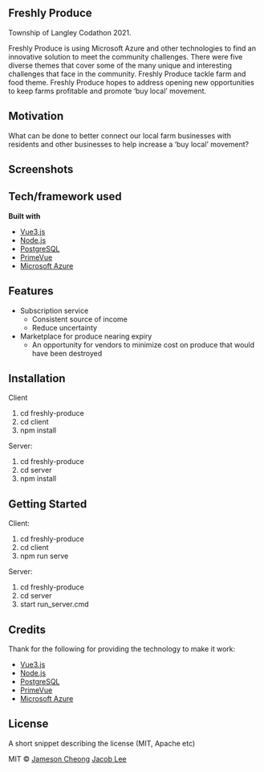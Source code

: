 ## Freshly Produce
Township of Langley Codathon 2021.

Freshly Produce is using Microsoft Azure and other technologies to find an innovative solution to meet the community challenges. There were five diverse themes that cover some of the many unique and interesting challenges that face in the community. Freshly Produce tackle farm and food theme. Freshly Produce hopes to address opening new opportunities to keep farms profitable and promote ‘buy local’ movement.


## Motivation
What can be done to better connect our local farm businesses with residents and other businesses to help increase a ‘buy local’ movement?


## Screenshots


## Tech/framework used
<b>Built with</b>
- [Vue3,js](https://v3.vuejs.org/)
- [Node.js](https://nodejs.org/en/)
- [PostgreSQL](https://www.postgresql.org/)
- [PrimeVue](https://www.primefaces.org/primevue/showcase/#/)
- [Microsoft Azure](https://azure.microsoft.com/en-ca/)

## Features
- Subscription service
  - Consistent source of income
  - Reduce uncertainty
- Marketplace for produce nearing expiry
  - An opportunity for vendors to minimize cost on produce that would have been destroyed


## Installation
Client
1. cd freshly-produce
2. cd client
3. npm install

Server:
1. cd freshly-produce
2. cd server
3. npm install

## Getting Started 

Client:
1. cd freshly-produce
2. cd client
3. npm run serve

Server:
1. cd freshly-produce
2. cd server
3. start run_server.cmd


## Credits
Thank for the following for providing the technology to make it work:
- [Vue3.js](https://v3.vuejs.org/)
- [Node.js](https://nodejs.org/en/)
- [PostgreSQL](https://www.postgresql.org/)
- [PrimeVue](https://www.primefaces.org/primevue/showcase/#/)
- [Microsoft Azure](https://azure.microsoft.com/en-ca/)

## License
A short snippet describing the license (MIT, Apache etc)

MIT © [Jameson Cheong](https://github.com/jcheong9) [Jacob Lee](https://github.com/jlee93115)

